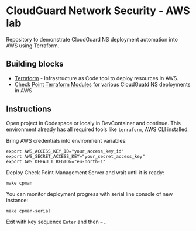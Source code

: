 
# CloudGuard Network Security - AWS lab

Repository to demonstrate CloudGuard NS deployment automation into AWS using Terraform.

## Building blocks
- [Terraform](https://www.terraform.io/) - Infrastructure as Code tool to deploy resources in AWS.
- [Check Point Terraform Modules](https://github.com/CheckPointSW/terraform-aws-cloudguard-network-security) for various CloudGuatd NS deployments in AWS

## Instructions

Open project in Codespace or localy in DevContainer and continue.
This environment already has all required tools like `terraform`, AWS CLI installed.

Bring AWS credentials into environment variables:
```shell
export AWS_ACCESS_KEY_ID="your_access_key_id"
export AWS_SECRET_ACCESS_KEY="your_secret_access_key"
export AWS_DEFAULT_REGION="eu-north-1" 
```

Deploy Check Point Management Server and wait until it is ready:
```shell
make cpman
```

You can monitor deployment progress with serial line console of new instance:
```shell
make cpman-serial
```

Exit with key sequence `Enter` and then `~.`.